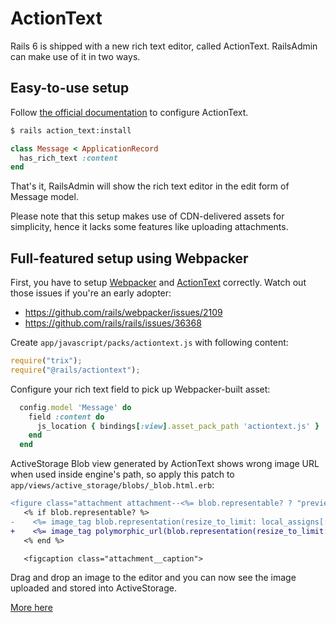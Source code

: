 # ActionText

Rails 6 is shipped with a new rich text editor, called ActionText. RailsAdmin can make use of it in two ways.

## Easy-to-use setup

Follow [the official documentation](https://edgeguides.rubyonrails.org/action_text_overview.html#installation) to configure ActionText.

```bash
$ rails action_text:install
```

```ruby
class Message < ApplicationRecord
  has_rich_text :content
end
```

That's it, RailsAdmin will show the rich text editor in the edit form of Message model.

Please note that this setup makes use of CDN-delivered assets for simplicity, hence it lacks some features like uploading attachments.

## Full-featured setup using Webpacker

First, you have to setup [Webpacker](https://github.com/rails/webpacker#installation) and [ActionText](https://edgeguides.rubyonrails.org/action_text_overview.html#installation) correctly. Watch out those issues if you're an early adopter:

- https://github.com/rails/webpacker/issues/2109
- https://github.com/rails/rails/issues/36368

Create `app/javascript/packs/actiontext.js` with following content:

```javascript
require("trix");
require("@rails/actiontext");
```

Configure your rich text field to pick up Webpacker-built asset:

```ruby
  config.model 'Message' do
    field :content do
      js_location { bindings[:view].asset_pack_path 'actiontext.js' }
    end
  end
```

ActiveStorage Blob view generated by ActionText shows wrong image URL when used inside engine's path, so apply this patch to `app/views/active_storage/blobs/_blob.html.erb`:

```diff
<figure class="attachment attachment--<%= blob.representable? ? "preview" : "file" %> attachment--<%= blob.filename.extension %>">
   <% if blob.representable? %>
-    <%= image_tag blob.representation(resize_to_limit: local_assigns[:in_gallery] ? [ 800, 600 ] : [ 1024, 768 ]) %>
+    <%= image_tag polymorphic_url(blob.representation(resize_to_limit: local_assigns[:in_gallery] ? [ 800, 600 ] : [ 1024, 768 ]), script_name: nil) %>
   <% end %>

   <figcaption class="attachment__caption">
```

Drag and drop an image to the editor and you can now see the image uploaded and stored into ActiveStorage.

[More here](../lib/rails_admin/config/fields/types/action_text.rb)
